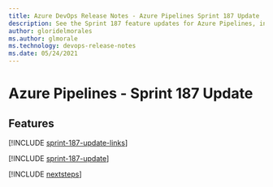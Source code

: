 ```yaml
---
title: Azure DevOps Release Notes - Azure Pipelines Sprint 187 Update
description: See the Sprint 187 feature updates for Azure Pipelines, including next steps.
author: gloridelmorales
ms.author: glmorale
ms.technology: devops-release-notes
ms.date: 05/24/2021
---
```


# Azure Pipelines - Sprint 187 Update

## Features

[!INCLUDE [sprint-187-update-links](../includes/pipelines/sprint-187-update-links.md)]

[!INCLUDE [sprint-187-update](../includes/pipelines/sprint-187-update.md)]

[!INCLUDE [nextsteps](../includes/nextsteps.md)]